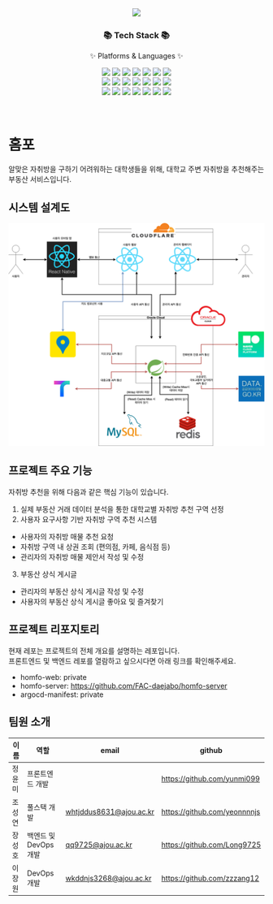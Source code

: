 <div align=center>
	<img src="https://capsule-render.vercel.app/api?type=rect&color=auto&height=130&section=header&text=홈포&fontSize=80&fontAlignY=53" />
</div>
<div align=center>
	<h3>📚 Tech Stack 📚</h3>
	<p>✨ Platforms & Languages ✨</p>
</div>
<div align="center">
    <img src="https://img.shields.io/badge/HTML5-E34F26?style=flat&logo=HTML5&logoColor=white" />
	<img src="https://img.shields.io/badge/CSS3-1572B6?style=flat&logo=CSS3&logoColor=white" />
	<img src="https://img.shields.io/badge/TypeScript-3178C6?style=flat&logo=TypeScript&logoColor=white" />
	<img src="https://img.shields.io/badge/React-61DAFB?style=flat&logo=react&logoColor=white" />
    <img src="https://img.shields.io/badge/React_Native-61DAFB?style=flat&logo=react&logoColor=white" />
    <img src="https://img.shields.io/badge/Jest-C21325?style=flat&logo=Jest&logoColor=white" />
    <img src="https://img.shields.io/badge/Google_Analytics-E37400?style=flat&logo=GoogleAnalytics&logoColor=white" />
    <br/>
    <img src="https://img.shields.io/badge/Java-6DB33F?style=flat&logo=Spring&logoColor=white" />
    <img src="https://img.shields.io/badge/Gradle-02303A?style=flat&logo=Gradle&logoColor=white" />
    <img src="https://img.shields.io/badge/Spring _MVC-6DB33F?style=flat&logo=Spring&logoColor=white" />
    <img src="https://img.shields.io/badge/MySQL-4479A1?style=flat&logo=MySQL&logoColor=white" />
    <img src="https://img.shields.io/badge/Redis-DC382D?style=flat&logo=Redis&logoColor=white" />
    <img src="https://img.shields.io/badge/Junit-25A162?style=flat&logo=Junit5&logoColor=white" />
    <img src="https://img.shields.io/badge/Jacoco-55C2E1?style=flat&logo=Cocos&logoColor=white" />
    <br/>    
    <img src="https://img.shields.io/badge/Oracle_Cloud-F80000?style=flat&logo=Oracle&logoColor=white" />
    <img src="https://img.shields.io/badge/GitHub_Actions-2088FF?style=flat&logo=GitHubActions&logoColor=white" />
    <img src="https://img.shields.io/badge/SonarQube-4E9BCD?style=flat&logo=SonarQube&logoColor=white" />
    <img src="https://img.shields.io/badge/Argo-EF7B4D?style=flat&logo=Argo&logoColor=white" />
    <img src="https://img.shields.io/badge/Prometheus-E6522C?style=flat&logo=Prometheus&logoColor=white" />
    <img src="https://img.shields.io/badge/Grafana-F46800?style=flat&logo=Grafana&logoColor=white" />
    <img src="https://img.shields.io/badge/Helm-0F1689?style=flat&logo=Helm&logoColor=white" />
<br/>
<br/>
<br/>
</div>

# 홈포
알맞은 자취방을 구하기 어려워하는 대학생들을 위해, 대학교 주변 자취방을 추천해주는 부동산 서비스입니다. 

## 시스템 설계도

<div align="center">
    <img src="./assets/홈포 시스템 설계도.png" width="900" alt="홈포 시스템 설계도">
</div>

## 프로젝트 주요 기능

자취방 추천을 위해 다음과 같은 핵심 기능이 있습니다.

1. 실제 부동산 거래 데이터 분석을 통한 대학교별 자취방 추천 구역 선정
2. 사용자 요구사항 기반 자취방 구역 추천 시스템
- 사용자의 자취방 매물 추천 요청
- 자취방 구역 내 상권 조회 (편의점, 카페, 음식점 등)
- 관리자의 자취방 매물 제안서 작성 및 수정
3. 부동산 상식 게시글
- 관리자의 부동산 상식 게시글 작성 및 수정
- 사용자의 부동산 상식 게시글 좋아요 및 즐겨찾기

## 프로젝트 리포지토리
현재 레포는 프로젝트의 전체 개요를 설명하는 레포입니다.
<br/>
프론트엔드 및 백엔드 레포를 열람하고 싶으시다면 아래 링크를 확인해주세요.
<br/>

- homfo-web: private
- homfo-server: https://github.com/FAC-daejabo/homfo-server
- argocd-manifest: private


## 팀원 소개

|이름|역할|email|github|
|---|---|---|---|
|정윤미|프론트엔드 개발||https://github.com/yunmi099|
|조성연|풀스택 개발|whtjddus8631@ajou.ac.kr|https://github.com/yeonnnnjs|
|장성호|백엔드 및 DevOps 개발|qq9725@ajou.ac.kr|https://github.com/Long9725|
|이장원|DevOps 개발|wkddnjs3268@ajou.ac.kr|https://github.com/zzzang12|
